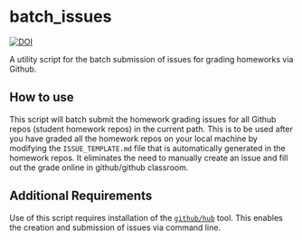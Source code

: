 # batch_issues

[![DOI](https://zenodo.org/badge/227898447.svg)](https://zenodo.org/badge/latestdoi/227898447)

A utility script for the batch submission of issues for grading homeworks via
Github.

## How to use

This script will batch submit the homework grading issues for all Github
repos (student homework repos) in the current path. This is to be used
after you have graded all the homework repos on your local machine by
modifying the ```ISSUE_TEMPLATE.md``` file that is automatically generated
in the homework repos. It eliminates the need to manually create an issue
and fill out the grade online in github/github classroom.

## Additional Requirements

Use of this script requires installation of the [`github/hub`](https://github.com/github/hub) tool. This enables the creation and submission of issues via command line.
